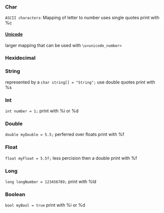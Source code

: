 <!-- @format -->

### Char

`ASCII characters`: Mapping of letter to number
uses single quotes
print with %c

#### [Unicode](https://home.unicode.org/)

larger mapping that can be used with `\u<unicode_number>`

### Hexidecimal

### String

represented by a `char string[] = "String";`
use double quotes
print with %s

### Int

`int number = 1;`
print with %i or %d

### Double

`double myDouble = 5.5;`
perferred over floats
print with %f

### Float

`float myFloat = 5.5f;`
less percision then a double
print with %f

### Long

`long longNumber = 123456789;`
print with %ld

### Boolean

`bool myBool = true`
print with %i or %d

